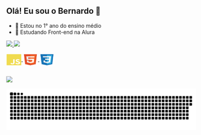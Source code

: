 ## Olá! Eu sou o Bernardo 🐉

- 🔭 Estou no 1° ano do ensino médio
- 🌱 Estudando Front-end na Alura

 <div>
  <a href="https://github.com/BernardoSteffens">
  <img height="180em" src="https://github-readme-stats.vercel.app/api?username=BernardoSteffens&show_icons=true&theme=tokyonight&include_all_commits=true&count_private=true"/>
  <img height="180em" src="https://github-readme-stats.vercel.app/api/top-langs/?username=BernardoSteffens&layout=compact&langs_count=7&theme=tokyonight"/>
</div>
  
<div style="display: inline_block"><br>
  <img align="center" alt="ber-Js" height="30" width="40" src="https://raw.githubusercontent.com/devicons/devicon/master/icons/javascript/javascript-plain.svg">
  <img align="center" alt="ber-HTML" height="30" width="40" src="https://raw.githubusercontent.com/devicons/devicon/master/icons/html5/html5-original.svg">
  <img align="center" alt="ber-CSS" height="30" width="40" src="https://raw.githubusercontent.com/devicons/devicon/master/icons/css3/css3-original.svg">
</div>
  
  ##
  
<div>
     <a href="https://www.instagram.com/bernardo_steffens/" target="_blank"><img src="https://img.shields.io/badge/-Instagram-%23E4405F?style=for-the-badge&logo=instagram&logoColor=white" target="_blank"></a>
<div>

![Snake animation](https://github.com/BernardoSteffens/Bernardosteffens/blob/output/github-contribution-grid-snake.svg)
